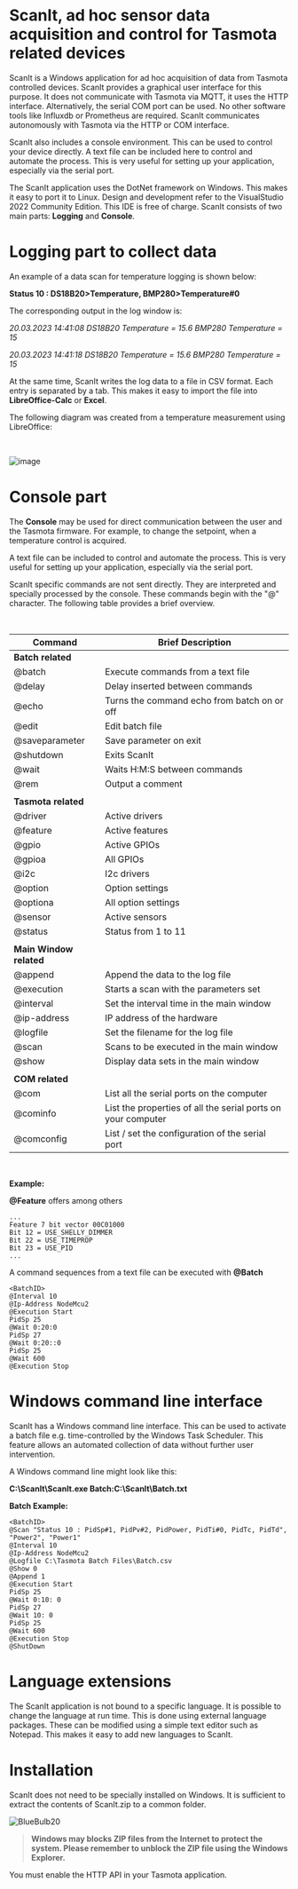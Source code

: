 # ScanIt, ad hoc sensor data acquisition and control for Tasmota related devices


ScanIt is a Windows application for ad hoc acquisition of data from Tasmota controlled devices. ScanIt provides a graphical user interface for this purpose. It does not communicate with Tasmota via MQTT, it uses the HTTP interface. Alternatively, the serial COM port can be used. No other software tools like Influxdb or Prometheus are required. ScanIt communicates autonomously with Tasmota via the HTTP or COM interface.

ScanIt also includes a console environment. This can be used to control your device  directly. A text file can be included here to control and automate the process. This is very useful for setting up your application, especially via the serial port.

The ScanIt application uses the DotNet framework on Windows. This makes it easy to port it to Linux. Design and development refer to the VisualStudio 2022 Community Edition. This IDE is free of charge. ScanIt consists of two main parts: **Logging** and **Console**.

# Logging part to collect data

An example of a data scan for temperature logging is shown below:

**Status 10 : DS18B20>Temperature, BMP280>Temperature#0**

The corresponding output in the log window is:

_20.03.2023  14:41:08 DS18B20 Temperature = 15.6 BMP280 Temperature = 15_

_20.03.2023 14:41:18 DS18B20 Temperature = 15.6 BMP280 Temperature = 15_

At the same time, ScanIt writes the log data to a file in CSV format. Each entry is separated by a tab. This makes it easy to import the file into **LibreOffice-Calc** or **Excel**.


The following diagram was created from a temperature measurement using LibreOffice:

&#173;

![image](https://user-images.githubusercontent.com/121858068/233852035-db47b8b7-1104-4104-a1ed-6e0c9ffda588.png)


# Console part
The **Console** may be used for direct communication between the user and the Tasmota firmware. For example, to change the setpoint, when a temperature control is acquired. 

A text file can be included to control and automate the process. This is very useful for setting up your application, especially via the serial port.

ScanIt specific commands are not sent directly. They are interpreted and specially processed by the console. These commands begin with the "@" character. The following table provides a brief overview.

&#173;

| Command                | Brief Description                                               |
|------------------------|-----------------------------------------------------------------|
| **Batch related**      ||
| @&#173;batch           |  Execute commands from a text file                              |
| @&#173;delay           |  Delay inserted between commands                                |
| @&#173;echo            |  Turns the command echo from batch on or off                    |
| @&#173;edit            |  Edit batch file                                                |
| @&#173;saveparameter   |  Save parameter on exit                                         |
| @&#173;shutdown        |  Exits ScanIt                                                   |
| @&#173;wait            |  Waits H:M:S between commands                                   |
| @&#173;rem             |  Output a comment                                               |
||
| **Tasmota related** ||
| @&#173;driver          |  Active drivers                                                 |
| @&#173;feature         |  Active features                                                |
| @&#173;gpio            |  Active GPIOs                                                   |
| @&#173;gpioa           |  All GPIOs                                                      |
| @&#173;i2c             |  I2c drivers                                                    |
| @&#173;option          |  Option settings                                                |
| @&#173;optiona         |  All option settings                                            |
| @&#173;sensor          |  Active sensors                                                 |
| @&#173;status          |  Status from 1 to 11                                            |
||
|  **Main Window related** ||
| @&#173;append          |  Append the data to the log file                                |
| @&#173;execution       |  Starts a scan with the parameters set                          |
| @&#173;interval        |  Set the interval time in the main window                       |
| @&#173;ip-address      |  IP address of the hardware                                     |
| @&#173;logfile         |  Set the filename for the log file                              |
| @&#173;scan            |  Scans to be executed in the main window                        |
| @&#173;show            |  Display data sets in the main window                           |
||
| **COM related** ||
| @&#173;com             |  List all the serial ports on the computer                      |
| @&#173;cominfo         |  List the properties of all the serial ports on your computer   |
| @&#173;comconfig       |  List / set the configuration of the serial port                |

&#173;

**Example:**

**@&#173;Feature** offers among others

```
...
Feature 7 bit vector 00C01000
Bit 12 = USE_SHELLY_DIMMER
Bit 22 = USE_TIMEPROP
Bit 23 = USE_PID
...
```

A command sequences from a text file can be executed with **@&#173;Batch**

```
<BatchID>
@Interval 10
@Ip-Address NodeMcu2
@Execution Start
PidSp 25
@Wait 0:20:0
PidSp 27
@Wait 0:20::0
PidSp 25
@Wait 600
@Execution Stop
```

# Windows command line interface

ScanIt has a Windows command line interface. This can be used to activate a batch file e.g. time-controlled by the Windows Task Scheduler. This feature allows an automated collection of data without further user intervention.

A Windows command line might look like this:

**C:\ScanIt\ScanIt.exe  Batch:C:\ScanIt\Batch.txt**


**Batch Example:**
```
<BatchID>
@Scan "Status 10 : PidSp#1, PidPv#2, PidPower, PidTi#0, PidTc, PidTd",  "Power2", "Power1"
@Interval 10
@Ip-Address NodeMcu2
@Logfile C:\Tasmota Batch Files\Batch.csv
@Show 0
@Append 1
@Execution Start
PidSp 25
@Wait 0:10: 0
PidSp 27
@Wait 10: 0
PidSp 25
@Wait 600
@Execution Stop
@ShutDown
```

# Language extensions

The ScanIt application is not bound to a specific language. It is possible to change the language at run time. This is done using external language packages. These can be modified using a simple text editor such as Notepad. This makes it easy to add new languages to ScanIt. 


# Installation

ScanIt does not need to be specially installed on Windows. It is sufficient to extract the contents of ScanIt.zip to a common folder.

![BlueBulb20](https://user-images.githubusercontent.com/121858068/235621574-5dc6ff71-64c6-4db3-9fc7-bf284ee63434.gif)
> **Windows may blocks ZIP files from the Internet to protect the system. Please remember to unblock the ZIP file using the Windows Explorer.**

You must enable the HTTP API in your Tasmota application.

&#173;
